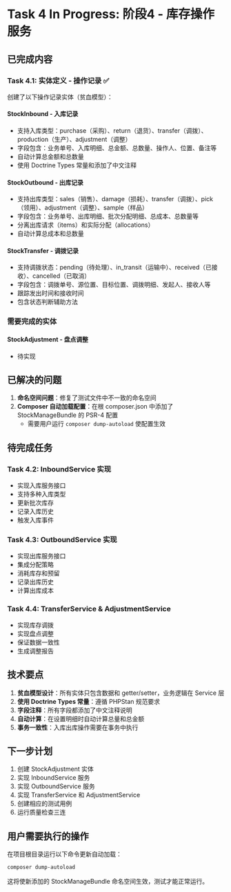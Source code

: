 # Task 4 In Progress: 阶段4 - 库存操作服务

## 已完成内容

### Task 4.1: 实体定义 - 操作记录 ✅

创建了以下操作记录实体（贫血模型）：

#### StockInbound - 入库记录
- 支持入库类型：purchase（采购）、return（退货）、transfer（调拨）、production（生产）、adjustment（调整）
- 字段包含：业务单号、入库明细、总金额、总数量、操作人、位置、备注等
- 自动计算总金额和总数量
- 使用 Doctrine Types 常量和添加了中文注释

#### StockOutbound - 出库记录
- 支持出库类型：sales（销售）、damage（损耗）、transfer（调拨）、pick（领用）、adjustment（调整）、sample（样品）
- 字段包含：业务单号、出库明细、批次分配明细、总成本、总数量等
- 分离出库请求（items）和实际分配（allocations）
- 自动计算总成本和总数量

#### StockTransfer - 调拨记录
- 支持调拨状态：pending（待处理）、in_transit（运输中）、received（已接收）、cancelled（已取消）
- 字段包含：调拨单号、源位置、目标位置、调拨明细、发起人、接收人等
- 跟踪发出时间和接收时间
- 包含状态判断辅助方法

### 需要完成的实体

#### StockAdjustment - 盘点调整
- 待实现

## 已解决的问题

1. **命名空间问题**：修复了测试文件中不一致的命名空间
2. **Composer 自动加载配置**：在根 composer.json 中添加了 StockManageBundle 的 PSR-4 配置
   - 需要用户运行 `composer dump-autoload` 使配置生效

## 待完成任务

### Task 4.2: InboundService 实现
- 实现入库服务接口
- 支持多种入库类型
- 更新批次库存
- 记录入库历史
- 触发入库事件

### Task 4.3: OutboundService 实现
- 实现出库服务接口
- 集成分配策略
- 消耗库存和预留
- 记录出库历史
- 计算出库成本

### Task 4.4: TransferService & AdjustmentService
- 实现库存调拨
- 实现盘点调整
- 保证数据一致性
- 生成调整报告

## 技术要点

1. **贫血模型设计**：所有实体只包含数据和 getter/setter，业务逻辑在 Service 层
2. **使用 Doctrine Types 常量**：遵循 PHPStan 规范要求
3. **字段注释**：所有字段都添加了中文注释说明
4. **自动计算**：在设置明细时自动计算总量和总金额
5. **事务一致性**：入库出库操作需要在事务中执行

## 下一步计划

1. 创建 StockAdjustment 实体
2. 实现 InboundService 服务
3. 实现 OutboundService 服务
4. 实现 TransferService 和 AdjustmentService
5. 创建相应的测试用例
6. 运行质量检查三连

## 用户需要执行的操作

在项目根目录运行以下命令更新自动加载：
```bash
composer dump-autoload
```

这将使新添加的 StockManageBundle 命名空间生效，测试才能正常运行。